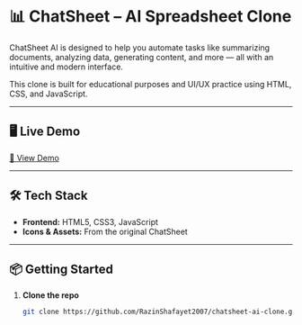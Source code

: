 # 📊 ChatSheet – AI Spreadsheet Clone

ChatSheet AI is designed to help you automate tasks like summarizing documents, analyzing data, generating content, and more — all with an intuitive and modern interface.

This clone is built for educational purposes and UI/UX practice using HTML, CSS, and JavaScript.

---

## 🖥️ Live Demo

[🔗 View Demo](https://your-demo-link.com)  

---

## 🛠️ Tech Stack

- **Frontend:** HTML5, CSS3, JavaScript
- **Icons & Assets:** From the original ChatSheet

---

## 📦 Getting Started

1. **Clone the repo**
   ```bash
   git clone https://github.com/RazinShafayet2007/chatsheet-ai-clone.git
